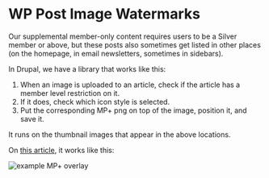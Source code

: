# WP Post Image Watermarks

Our supplemental member-only content requires users to be a Silver member or above, but these posts also sometimes get listed in other places (on the homepage, in email newsletters, sometimes in sidebars).

In Drupal, we have a library that works like this:

1. When an image is uploaded to an article, check if the article has a member level restriction on it.
2. If it does, check which icon style is selected.
3. Put the corresponding MP+ png on top of the image, position it, and save it.

It runs on the thumbnail images that appear in the above locations.

On [this article](https://www.minnpost.com/minnpost-picks/2018/03/minnpost-picks-civil-and-digital-rights-creative-cursing-and-saying-goodbye-p), it works like this:

![example MP+ overlay](https://www.minnpost.com/sites/default/files/imagecache/feature/images/thumbnails/articles/PortlandiaThumb.jpg)
